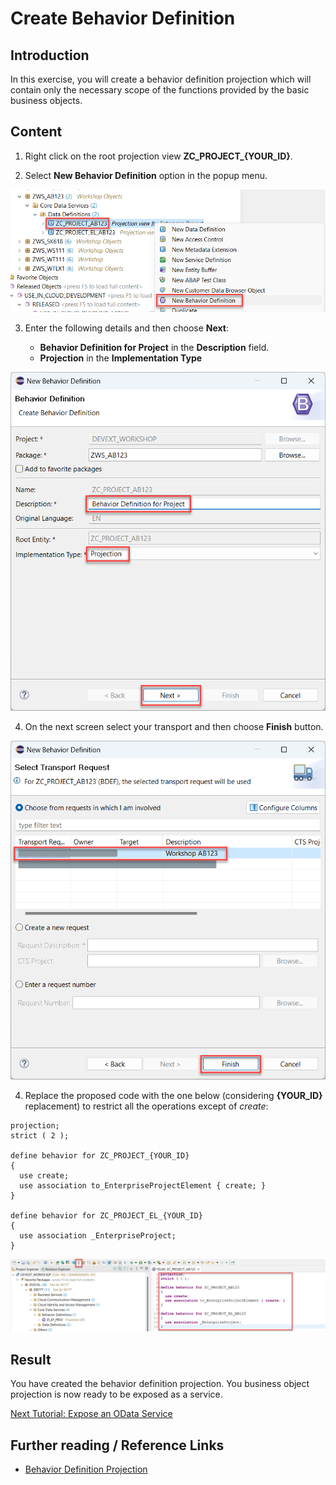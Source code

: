 # Create Behavior Definition

## Introduction 

In this exercise, you will create a behavior definition projection which will contain only the necessary scope of the functions provided by the basic business objects.

## Content

1. Right click on the root projection view **ZC_PROJECT_{YOUR_ID}**.

2. Select **New Behavior Definition** option in the popup menu.
  
  ![Alt text](img/0160-new-behavior-definition.png) 

3. Enter the following details and then choose **Next**:
   
   - **Behavior Definition for Project** in the **Description** field.
   - **Projection** in the **Implementation Type**

  ![Alt text](img/0163-behavior-definition-details.png) 

4. On the next screen select your transport and then choose **Finish** button.

  ![Alt text](img/0166-behavior-definition-transport.png) 

4. Replace the proposed code with the one below (considering **{YOUR_ID}** replacement) to restrict all the operations except of *create*:

  ~~~abap
  projection;
  strict ( 2 );

  define behavior for ZC_PROJECT_{YOUR_ID}
  {
    use create;
    use association to_EnterpriseProjectElement { create; }
  }

  define behavior for ZC_PROJECT_EL_{YOUR_ID}
  {
    use association _EnterpriseProject;
  }
  ~~~

  ![Alt text](img/0170-activate-behavior-definition.png)

## Result

You have created the behavior definition projection. You business object projection is now ready to be exposed as a service.

[Next Tutorial: Expose an OData Service](./expose.md)

## Further reading / Reference Links

- [Behavior Definition Projection](https://help.sap.com/docs/abap-cloud/abap-rap/projection-behavior-definition)